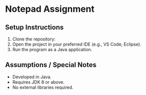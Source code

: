 # Notepad Assignment

## Setup Instructions
1. Clone the repository: 
2. Open the project in your preferred IDE (e.g., VS Code, Eclipse).
3. Run the program as a Java application.

## Assumptions / Special Notes
- Developed in Java.
- Requires JDK 8 or above.
- No external libraries required.

